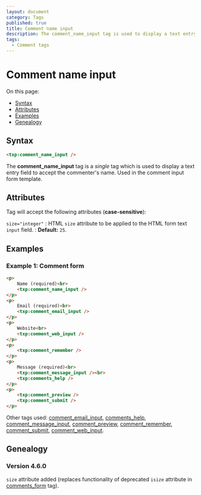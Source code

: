 ```yaml
---
layout: document
category: Tags
published: true
title: Comment name input
description: The comment_name_input tag is used to display a text entry field to accept the commenter's name.
tags:
  - Comment tags
---
```


# Comment name input

On this page:

* [Syntax](#syntax)
* [Attributes](#attributes)
* [Examples](#examples)
* [Genealogy](#genealogy)

## Syntax

~~~ html
<txp:comment_name_input />
~~~

The **comment_name_input** tag is a *single* tag which is used to display a text entry field to accept the commenter's name. Used in the comment input form template.

## Attributes

Tag will accept the following attributes (**case-sensitive**):

`size="integer"`
: HTML `size` attribute to be applied to the HTML form text `input` field.
: **Default:** `25`.

## Examples

### Example 1: Comment form

~~~ html
<p>
    Name (required)<br>
    <txp:comment_name_input />
</p>
<p>
    Email (required)<br>
    <txp:comment_email_input />
</p>
<p>
    Website<br>
    <txp:comment_web_input />
</p>
<p>
    <txp:comment_remember />
</p>
<p>
    Message (required)<br>
    <txp:comment_message_input /><br>
    <txp:comments_help />
</p>
<p>
    <txp:comment_preview />
    <txp:comment_submit />
</p>
~~~

Other tags used: [comment_email_input](comment_email_input), [comments_help](comments_help), [comment_message_input](comment_message-input), [comment_preview](comment_preview), [comment_remember](comment_remember), [comment_submit](comment_submit), [comment_web_input](comment_web_input).

## Genealogy

### Version 4.6.0

`size` attribute added (replaces functionality of deprecated `isize` attribute in [comments_form](comments_form) tag).
